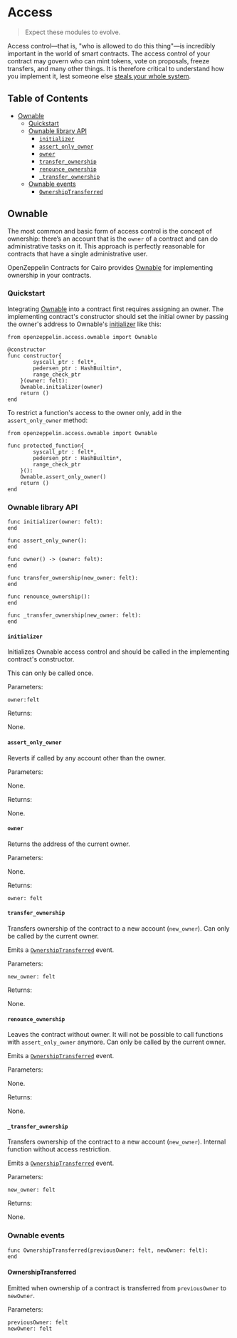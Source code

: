 # Access

> Expect these modules to evolve.

Access control—that is, "who is allowed to do this thing"—is incredibly important in the world of smart contracts. The access control of your contract may govern who can mint tokens, vote on proposals, freeze transfers, and many other things. It is therefore critical to understand how you implement it, lest someone else [steals your whole system](https://blog.openzeppelin.com/on-the-parity-wallet-multisig-hack-405a8c12e8f7/).

## Table of Contents

* [Ownable](#ownable)
  * [Quickstart](#quickstart)
  * [Ownable library API](#ownable-library-api)
    * [`initializer`](#initializer)
    * [`assert_only_owner`](#assert_only_owner)
    * [`owner`](#owner)
    * [`transfer_ownership`](#transfer_ownership)
    * [`renounce_ownership`](#renounce_ownership)
    * [`_transfer_ownership`](#transfer-ownership-internal)
  * [Ownable events](#ownable-events)
    * [`OwnershipTransferred`](#ownershiptransferred)

## Ownable

The most common and basic form of access control is the concept of ownership: there’s an account that is the `owner` of a contract and can do administrative tasks on it. This approach is perfectly reasonable for contracts that have a single administrative user.

OpenZeppelin Contracts for Cairo provides [Ownable](../src/openzeppelin/access/ownable.cairo) for implementing ownership in your contracts.

### Quickstart

Integrating [Ownable](../src/openzeppelin/access/ownable.cairo) into a contract first requires assigning an owner. The implementing contract's constructor should set the initial owner by passing the owner's address to Ownable's [initializer](#initializer) like this:

```cairo
from openzeppelin.access.ownable import Ownable

@constructor
func constructor{
        syscall_ptr : felt*,
        pedersen_ptr : HashBuiltin*,
        range_check_ptr
    }(owner: felt):
    Ownable.initializer(owner)
    return ()
end
```

To restrict a function's access to the owner only, add in the `assert_only_owner` method:

```cairo
from openzeppelin.access.ownable import Ownable

func protected_function{
        syscall_ptr : felt*,
        pedersen_ptr : HashBuiltin*,
        range_check_ptr
    }():
    Ownable.assert_only_owner()
    return ()
end
```

### Ownable library API

```cairo
func initializer(owner: felt):
end

func assert_only_owner():
end

func owner() -> (owner: felt):
end

func transfer_ownership(new_owner: felt):
end

func renounce_ownership():
end

func _transfer_ownership(new_owner: felt):
end
```

#### `initializer`

Initializes Ownable access control and should be called in the implementing contract's constructor.

This can only be called once.

Parameters:

```cairo
owner:felt
```

Returns:

None.

#### `assert_only_owner`

Reverts if called by any account other than the owner.

Parameters:

None.

Returns:

None.

#### `owner`

Returns the address of the current owner.

Parameters:

None.

Returns:

```cairo
owner: felt
```

#### `transfer_ownership`

Transfers ownership of the contract to a new account (`new_owner`). Can only be called by the current owner.

Emits a [`OwnershipTransferred`](#ownershiptransferred) event.

Parameters:

```cairo
new_owner: felt
```

Returns:

None.

#### `renounce_ownership`

Leaves the contract without owner. It will not be possible to call functions with `assert_only_owner` anymore. Can only be called by the current owner.

Emits a [`OwnershipTransferred`](#ownershiptransferred) event.

Parameters:

None.

Returns:

None.

<h4 id="transfer-ownership-internal"><code>_transfer_ownership</code></h4>

Transfers ownership of the contract to a new account (`new_owner`). Internal function without access restriction.

Emits a [`OwnershipTransferred`](#ownershiptransferred) event.

Parameters:

```cairo
new_owner: felt
```

Returns:

None.

### Ownable events

```cairo
func OwnershipTransferred(previousOwner: felt, newOwner: felt):
end
```

#### OwnershipTransferred

Emitted when ownership of a contract is transferred from `previousOwner` to `newOwner`.

Parameters:

```cairo
previousOwner: felt
newOwner: felt
```
